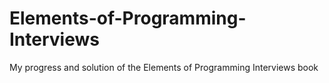 # Elements-of-Programming-Interviews
My progress and solution of the Elements of Programming Interviews book 
